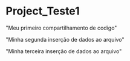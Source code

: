 # Project_Teste1


"Meu primeiro compartilhamento de codigo"

"Minha segunda inserção de dados ao arquivo"

"Minha terceira inserção de dados ao arquivo"
